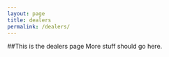 ```yaml
---
layout: page
title: dealers
permalink: /dealers/
---
```


##This is the dealers page
More stuff should go here.
